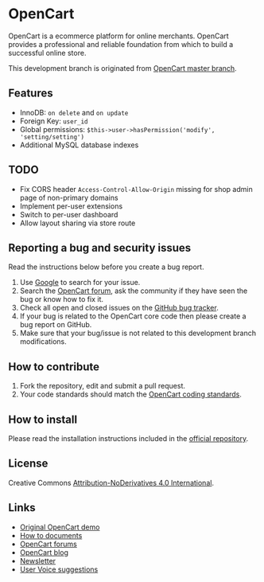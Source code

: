 # OpenCart

OpenCart is a ecommerce platform for online merchants. OpenCart provides a professional and reliable foundation from which to build a successful online store.

This development branch is originated from [OpenCart master branch](https://github.com/opencart/opencart/).

## Features

* InnoDB: ```on delete``` and ```on update```
* Foreign Key: ```user_id```
* Global permissions: ```$this->user->hasPermission('modify', 'setting/setting')```
* Additional MySQL database indexes

## TODO

* Fix CORS header ```Access-Control-Allow-Origin``` missing for shop admin page of non-primary domains
* Implement per-user extensions
* Switch to per-user dashboard
* Allow layout sharing via store route

## Reporting a bug and security issues

Read the instructions below before you create a bug report.

 1. Use [Google](http://www.google.com) to search for your issue.
 2. Search the [OpenCart forum](http://forum.opencart.com/viewforum.php?f=191), ask the community if they have seen the bug or know how to fix it.
 3. Check all open and closed issues on the [GitHub bug tracker](https://github.com/opencart/opencart/issues).
 4. If your bug is related to the OpenCart core code then please create a bug report on GitHub.
 5. Make sure that your bug/issue is not related to this development branch modifications.

## How to contribute

1. Fork the repository, edit and submit a pull request.
2. Your code standards should match the [OpenCart coding standards](https://github.com/opencart/opencart/wiki/Coding-standards).

## How to install

Please read the installation instructions included in the [official repository](https://github.com/opencart/opencart/blob/master/install.txt).

## License

Creative Commons [Attribution-NoDerivatives 4.0 International](https://creativecommons.org/licenses/by-nd/4.0/legalcode).

## Links

- [Original OpenCart demo](https://www.opencart.com/index.php?route=cms/demo)
- [How to documents](http://docs.opencart.com/)
- [OpenCart forums](http://forum.opencart.com/)
- [OpenCart blog](http://www.opencart.com/index.php?route=feature/blog)
- [Newsletter](http://newsletter.opencart.com/h/r/B660EBBE4980C85C)
- [User Voice suggestions](http://opencart.uservoice.com)